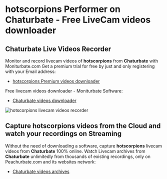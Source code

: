 # hotscorpions Performer on Chaturbate - Free LiveCam videos downloader

## Chaturbate Live Videos Recorder

Monitor and record livecam videos of **hotscorpions** from **Chaturbate** with Moniturbate.com
Get a premium trial for free by just and only registering with your Email address:
* [hotscorpions Premium videos downloader](https://moniturbate.com/request-demo-licence-key.html)

Free livecam videos downloader - Moniturbate Software:
* [Chaturbate videos downloader](https://moniturbate.com/moniturbate-download-software.html)

![hotscorpions livecam videos recorder](https://peachurnet.com/templates/moniturbate-software.png)


## Capture hotscorpions videos from the Cloud and watch your recordings on Streaming

Without the need of downloading a software, capture **hotscorpions** livecam videos from **Chaturbate** 100% online.
Watch Livecam archives from **Chaturbate** unlimitedly from thousands of existing recordings, only on Peachurbate.com and its websites network:
* [Chaturbate videos archives](https://peachurnet.com/)